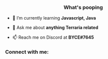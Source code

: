 <h3 align="center">What's pooping</h3>

- 🌱 I’m currently learning **Javascript, Java**

- 💬 Ask me about **anything Terraria related**

- 📫 Reach me on Discord at **BYCE#7645**

<h3 align="left">Connect with me:</h3>
<p align="left">
</p>
